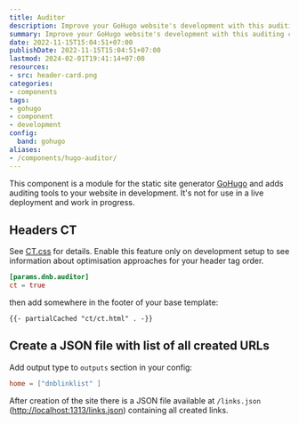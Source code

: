 ```yaml
---
title: Auditor
description: Improve your GoHugo website's development with this auditing component. These auditing tools ensure you to find hidden performance boosts.
summary: Improve your GoHugo website's development with this auditing component. These auditing tools ensure you to find hidden performance boosts.
date: 2022-11-15T15:04:51+07:00
publishDate: 2022-11-15T15:04:51+07:00
lastmod: 2024-02-01T19:41:14+07:00
resources:
- src: header-card.png
categories:
- components
tags:
- gohugo
- component
- development
config:
  band: gohugo
aliases:
- /components/hugo-auditor/
---
```


This component is a module for the static site generator [GoHugo](https://gohugo.io) and adds auditing tools to your website in development. It's not for use in a live deployment and work in progress.

## Headers CT

See [CT.css](https://github.com/csswizardry/ct) for details. Enable this feature only on development setup to see information about optimisation approaches for your header tag order.

```toml
[params.dnb.auditor]
ct = true
```

then add somewhere in the footer of your base template:

```gotemplate
{{- partialCached "ct/ct.html" . -}}
```

## Create a JSON file with list of all created URLs

Add output type to `outputs` section in your config:

```toml
home = ["dnblinklist" ]
```

After creation of the site there is a JSON file available at `/links.json` (<http://localhost:1313/links.json>) containing all created links.
